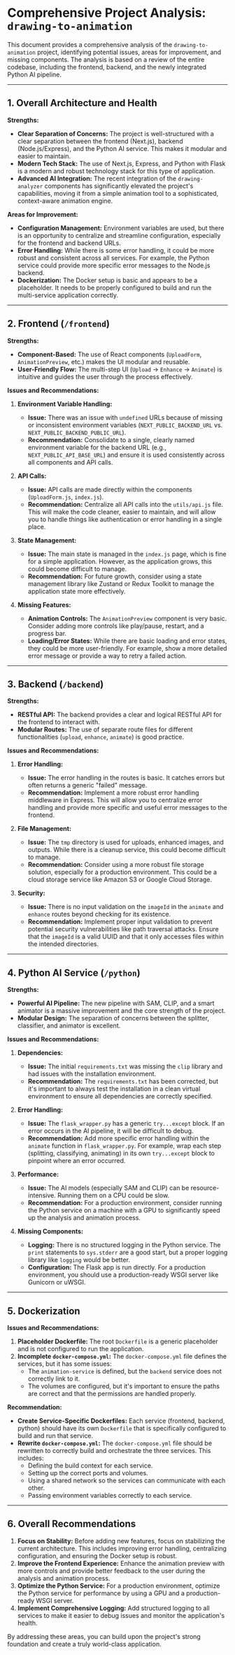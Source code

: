 # Comprehensive Project Analysis: `drawing-to-animation`

This document provides a comprehensive analysis of the `drawing-to-animation` project, identifying potential issues, areas for improvement, and missing components. The analysis is based on a review of the entire codebase, including the frontend, backend, and the newly integrated Python AI pipeline.

---

## 1. Overall Architecture and Health

**Strengths:**

*   **Clear Separation of Concerns:** The project is well-structured with a clear separation between the frontend (Next.js), backend (Node.js/Express), and the Python AI service. This makes it modular and easier to maintain.
*   **Modern Tech Stack:** The use of Next.js, Express, and Python with Flask is a modern and robust technology stack for this type of application.
*   **Advanced AI Integration:** The recent integration of the `drawing-analyzer` components has significantly elevated the project's capabilities, moving it from a simple animation tool to a sophisticated, context-aware animation engine.

**Areas for Improvement:**

*   **Configuration Management:** Environment variables are used, but there is an opportunity to centralize and streamline configuration, especially for the frontend and backend URLs.
*   **Error Handling:** While there is some error handling, it could be more robust and consistent across all services. For example, the Python service could provide more specific error messages to the Node.js backend.
*   **Dockerization:** The Docker setup is basic and appears to be a placeholder. It needs to be properly configured to build and run the multi-service application correctly.

---

## 2. Frontend (`/frontend`)

**Strengths:**

*   **Component-Based:** The use of React components (`UploadForm`, `AnimationPreview`, etc.) makes the UI modular and reusable.
*   **User-Friendly Flow:** The multi-step UI (`Upload` -> `Enhance` -> `Animate`) is intuitive and guides the user through the process effectively.

**Issues and Recommendations:**

1.  **Environment Variable Handling:**
    *   **Issue:** There was an issue with `undefined` URLs because of missing or inconsistent environment variables (`NEXT_PUBLIC_BACKEND_URL` vs. `NEXT_PUBLIC_BACKEND_PUBLIC_URL`).
    *   **Recommendation:** Consolidate to a single, clearly named environment variable for the backend URL (e.g., `NEXT_PUBLIC_API_BASE_URL`) and ensure it is used consistently across all components and API calls.

2.  **API Calls:**
    *   **Issue:** API calls are made directly within the components (`UploadForm.js`, `index.js`).
    *   **Recommendation:** Centralize all API calls into the `utils/api.js` file. This will make the code cleaner, easier to maintain, and will allow you to handle things like authentication or error handling in a single place.

3.  **State Management:**
    *   **Issue:** The main state is managed in the `index.js` page, which is fine for a simple application. However, as the application grows, this could become difficult to manage.
    *   **Recommendation:** For future growth, consider using a state management library like Zustand or Redux Toolkit to manage the application state more effectively.

4.  **Missing Features:**
    *   **Animation Controls:** The `AnimationPreview` component is very basic. Consider adding more controls like play/pause, restart, and a progress bar.
    *   **Loading/Error States:** While there are basic loading and error states, they could be more user-friendly. For example, show a more detailed error message or provide a way to retry a failed action.

---

## 3. Backend (`/backend`)

**Strengths:**

*   **RESTful API:** The backend provides a clear and logical RESTful API for the frontend to interact with.
*   **Modular Routes:** The use of separate route files for different functionalities (`upload`, `enhance`, `animate`) is good practice.

**Issues and Recommendations:**

1.  **Error Handling:**
    *   **Issue:** The error handling in the routes is basic. It catches errors but often returns a generic "failed" message.
    *   **Recommendation:** Implement a more robust error handling middleware in Express. This will allow you to centralize error handling and provide more specific and useful error messages to the frontend.

2.  **File Management:**
    *   **Issue:** The `tmp` directory is used for uploads, enhanced images, and outputs. While there is a cleanup service, this could become difficult to manage.
    *   **Recommendation:** Consider using a more robust file storage solution, especially for a production environment. This could be a cloud storage service like Amazon S3 or Google Cloud Storage.

3.  **Security:**
    *   **Issue:** There is no input validation on the `imageId` in the `animate` and `enhance` routes beyond checking for its existence.
    *   **Recommendation:** Implement proper input validation to prevent potential security vulnerabilities like path traversal attacks. Ensure that the `imageId` is a valid UUID and that it only accesses files within the intended directories.

---

## 4. Python AI Service (`/python`)

**Strengths:**

*   **Powerful AI Pipeline:** The new pipeline with SAM, CLIP, and a smart animator is a massive improvement and the core strength of the project.
*   **Modular Design:** The separation of concerns between the splitter, classifier, and animator is excellent.

**Issues and Recommendations:**

1.  **Dependencies:**
    *   **Issue:** The initial `requirements.txt` was missing the `clip` library and had issues with the installation environment.
    *   **Recommendation:** The `requirements.txt` has been corrected, but it's important to always test the installation in a clean virtual environment to ensure all dependencies are correctly specified.

2.  **Error Handling:**
    *   **Issue:** The `flask_wrapper.py` has a generic `try...except` block. If an error occurs in the AI pipeline, it will be difficult to debug.
    *   **Recommendation:** Add more specific error handling within the `animate` function in `flask_wrapper.py`. For example, wrap each step (splitting, classifying, animating) in its own `try...except` block to pinpoint where an error occurred.

3.  **Performance:**
    *   **Issue:** The AI models (especially SAM and CLIP) can be resource-intensive. Running them on a CPU could be slow.
    *   **Recommendation:** For a production environment, consider running the Python service on a machine with a GPU to significantly speed up the analysis and animation process.

4.  **Missing Components:**
    *   **Logging:** There is no structured logging in the Python service. The `print` statements to `sys.stderr` are a good start, but a proper logging library like `logging` would be better.
    *   **Configuration:** The Flask app is run directly. For a production environment, you should use a production-ready WSGI server like Gunicorn or uWSGI.

---

## 5. Dockerization

**Issues and Recommendations:**

1.  **Placeholder Dockerfile:** The root `Dockerfile` is a generic placeholder and is not configured to run the application.
2.  **Incomplete `docker-compose.yml`:** The `docker-compose.yml` file defines the services, but it has some issues:
    *   The `animation-service` is defined, but the `backend` service does not correctly link to it.
    *   The volumes are configured, but it's important to ensure the paths are correct and that the permissions are handled properly.

**Recommendation:**

*   **Create Service-Specific Dockerfiles:** Each service (frontend, backend, python) should have its own `Dockerfile` that is specifically configured to build and run that service.
*   **Rewrite `docker-compose.yml`:** The `docker-compose.yml` file should be rewritten to correctly build and orchestrate the three services. This includes:
    *   Defining the build context for each service.
    *   Setting up the correct ports and volumes.
    *   Using a shared network so the services can communicate with each other.
    *   Passing environment variables correctly to each service.

---

## 6. Overall Recommendations

1.  **Focus on Stability:** Before adding new features, focus on stabilizing the current architecture. This includes improving error handling, centralizing configuration, and ensuring the Docker setup is robust.
2.  **Improve the Frontend Experience:** Enhance the animation preview with more controls and provide better feedback to the user during the analysis and animation process.
3.  **Optimize the Python Service:** For a production environment, optimize the Python service for performance by using a GPU and a production-ready WSGI server.
4.  **Implement Comprehensive Logging:** Add structured logging to all services to make it easier to debug issues and monitor the application's health.

By addressing these areas, you can build upon the project's strong foundation and create a truly world-class application.